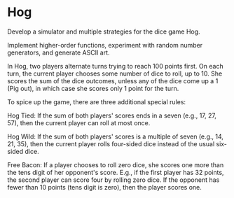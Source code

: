 # Hog
Develop a simulator and multiple strategies for the dice game Hog.

Implement higher-order functions, experiment with random number generators, and generate ASCII art.

In Hog, two players alternate turns trying to reach 100 points first. On each turn, the current player chooses some number of dice to roll, up to 10. She scores the sum of the dice outcomes, unless any of the dice come up a 1 (Pig out), in which case she scores only 1 point for the turn.

To spice up the game, there are three additional special rules:

Hog Tied: If the sum of both players' scores ends in a seven (e.g., 17, 27, 57), then the current player can roll at most once.

Hog Wild: If the sum of both players' scores is a multiple of seven (e.g., 14, 21, 35), then the current player rolls four-sided dice instead of the usual six-sided dice.

Free Bacon: If a player chooses to roll zero dice, she scores one more than the tens digit of her opponent's score. E.g., if the first player has 32 points, the second player can score four by rolling zero dice. If the opponent has fewer than 10 points (tens digit is zero), then the player scores one.
